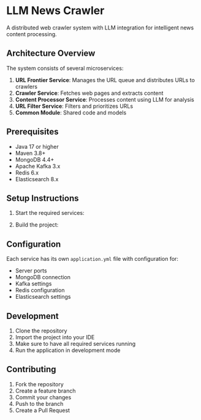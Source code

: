 # LLM News Crawler

A distributed web crawler system with LLM integration for intelligent news content processing.

## Architecture Overview

The system consists of several microservices:

1. **URL Frontier Service**: Manages the URL queue and distributes URLs to crawlers
2. **Crawler Service**: Fetches web pages and extracts content
3. **Content Processor Service**: Processes content using LLM for analysis
4. **URL Filter Service**: Filters and prioritizes URLs
5. **Common Module**: Shared code and models

## Prerequisites

- Java 17 or higher
- Maven 3.8+
- MongoDB 4.4+
- Apache Kafka 3.x
- Redis 6.x
- Elasticsearch 8.x

## Setup Instructions

1. Start the required services:

2. Build the project:

## Configuration

Each service has its own `application.yml` file with configuration for:
- Server ports
- MongoDB connection
- Kafka settings
- Redis configuration
- Elasticsearch settings


## Development

1. Clone the repository
2. Import the project into your IDE
3. Make sure to have all required services running
4. Run the application in development mode

## Contributing

1. Fork the repository
2. Create a feature branch
3. Commit your changes
4. Push to the branch
5. Create a Pull Request
